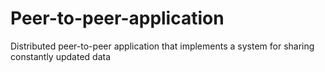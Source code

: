 # Peer-to-peer-application
Distributed peer-to-peer application that implements a system for sharing constantly updated data
